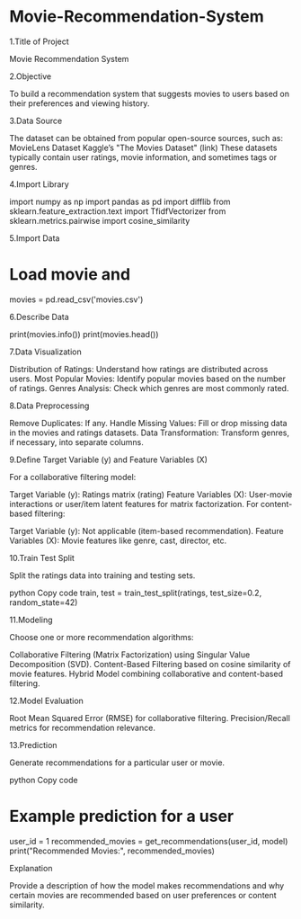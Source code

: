 # Movie-Recommendation-System

1.Title of Project

  Movie Recommendation System

2.Objective

  To build a recommendation system that suggests movies to users based on their preferences and viewing history.

3.Data Source

  The dataset can be obtained from popular open-source sources, such as:
  MovieLens Dataset
  Kaggle’s "The Movies Dataset" (link)
  These datasets typically contain user ratings, movie information, and sometimes tags or genres.

4.Import Library

import numpy as np
import pandas as pd
import difflib
from sklearn.feature_extraction.text import TfidfVectorizer
from sklearn.metrics.pairwise import cosine_similarity

5.Import Data

  # Load movie and 
  movies = pd.read_csv('movies.csv')

6.Describe Data

  print(movies.info())
  print(movies.head())

7.Data Visualization

Distribution of Ratings: Understand how ratings are distributed across users.
Most Popular Movies: Identify popular movies based on the number of ratings.
Genres Analysis: Check which genres are most commonly rated.

8.Data Preprocessing

 Remove Duplicates: If any.
Handle Missing Values: Fill or drop missing data in the movies and ratings datasets.
Data Transformation: Transform genres, if necessary, into separate columns.

9.Define Target Variable (y) and Feature Variables (X)

For a collaborative filtering model:

Target Variable (y): Ratings matrix (rating)
Feature Variables (X): User-movie interactions or user/item latent features for matrix factorization.
For content-based filtering:

Target Variable (y): Not applicable (item-based recommendation).
Feature Variables (X): Movie features like genre, cast, director, etc.

10.Train Test Split

Split the ratings data into training and testing sets.

python
Copy code
train, test = train_test_split(ratings, test_size=0.2, random_state=42)

11.Modeling

Choose one or more recommendation algorithms:

Collaborative Filtering (Matrix Factorization) using Singular Value Decomposition (SVD).
Content-Based Filtering based on cosine similarity of movie features.
Hybrid Model combining collaborative and content-based filtering.

12.Model Evaluation

Root Mean Squared Error (RMSE) for collaborative filtering.
Precision/Recall metrics for recommendation relevance.

13.Prediction

Generate recommendations for a particular user or movie.

python
Copy code
# Example prediction for a user
user_id = 1
recommended_movies = get_recommendations(user_id, model)
print("Recommended Movies:", recommended_movies)

Explanation

Provide a description of how the model makes recommendations and why certain movies are recommended based on user preferences or content similarity.
  
